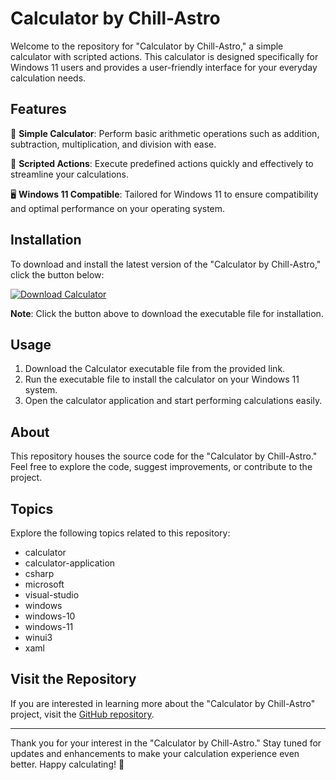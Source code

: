 # Calculator by Chill-Astro

Welcome to the repository for "Calculator by Chill-Astro," a simple calculator with scripted actions. This calculator is designed specifically for Windows 11 users and provides a user-friendly interface for your everyday calculation needs.

## Features

🧮 **Simple Calculator**: Perform basic arithmetic operations such as addition, subtraction, multiplication, and division with ease.

🔄 **Scripted Actions**: Execute predefined actions quickly and effectively to streamline your calculations.

🖥️ **Windows 11 Compatible**: Tailored for Windows 11 to ensure compatibility and optimal performance on your operating system.

## Installation

To download and install the latest version of the "Calculator by Chill-Astro," click the button below:

[![Download Calculator](https://img.shields.io/badge/Download-Calculator-success)](https://github.com/arjunyadav786/Calculator/releases)

**Note**: Click the button above to download the executable file for installation.

## Usage

1. Download the Calculator executable file from the provided link.
2. Run the executable file to install the calculator on your Windows 11 system.
3. Open the calculator application and start performing calculations easily.

## About

This repository houses the source code for the "Calculator by Chill-Astro." Feel free to explore the code, suggest improvements, or contribute to the project.

## Topics

Explore the following topics related to this repository:

- calculator
- calculator-application
- csharp
- microsoft
- visual-studio
- windows
- windows-10
- windows-11
- winui3
- xaml

## Visit the Repository

If you are interested in learning more about the "Calculator by Chill-Astro" project, visit the [GitHub repository](https://github.com/arjunyadav786/Calculator).

---

Thank you for your interest in the "Calculator by Chill-Astro." Stay tuned for updates and enhancements to make your calculation experience even better. Happy calculating! 🌟
